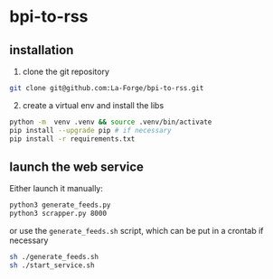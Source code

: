 # bpi-to-rss

## installation

1. clone the git repository

```sh
git clone git@github.com:La-Forge/bpi-to-rss.git
```

2. create a virtual env and install the libs

```sh
python -m  venv .venv && source .venv/bin/activate 
pip install --upgrade pip # if necessary
pip install -r requirements.txt
```

## launch the web service

Either launch it manually:

```sh
python3 generate_feeds.py
python3 scrapper.py 8000
```

or use the `generate_feeds.sh` script, which can be put in a crontab if necessary

```sh
sh ./generate_feeds.sh
sh ./start_service.sh
```



